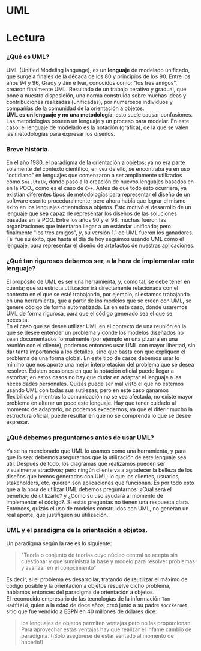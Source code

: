 # UML

# Lectura

### ¿Qué es UML?
UML (Unified Modeling language), es un **lenguaje** de modelado unificado, que surge a finales de la década de los 80 y principios de los 90. Entre los años 94 y 96, Grady y Jim e Ivar, conocidos como; "los tres amigos", crearon finalmente UML. Resultado de un trabajo iterativo y gradual, que pone a nuestra disposición, una norma construida sobre muchas ideas y contribuciones realizadas (unificadas), por numerosos individuos y compañías de la comunidad de la orientación a objetos.  
**UML es un lenguaje y no una metodología**, esto suele causar confusiones. Las metodologías poseen un lenguaje y un proceso para modelar. En este caso; el lenguaje de modelado es la notación (gráfica), de la que se valen las metodologías para expresar los diseños.

### Breve história.
En el año 1980, el paradigma de la orientación a objetos; ya no era parte solamente del contexto científico, en vez de ello, se encontraba ya en uso "cotidiano" en lenguajes que comenzaron a ser ampliamente utilizados como `Smalltalk`, dando paso a la creación de nuevos lenguajes basados en en la POO., como es el caso de `C++`. Antes de que todo esto ocurriera, ya existían diferentes tipos de metodologías para representar el diseño de un software escrito proceduralmente; pero ahora había que lograr el mismo éxito en los lenguajes orientados a objetos. Esto motivó al desarrollo de un lenguaje que sea capaz de representar los diseños de las soluciones basadas en la POO. Entre los años 90 y el 98, muchas fueron las organizaciones que intentaron llegar a un estándar unificado; pero finalmente "los tres amigos", y, su versión 1.1 de UML fueron los ganadores. Tal fue su éxito, que hasta el día de hoy seguimos usando UML como el lenguaje, para representar el diseño de artefactos de nuestras aplicaciones.

### ¿Qué tan rigurosos debemos ser, a la hora de implementar este lenguaje?  
El propósito de UML es ser una herramienta, y, como tal, se debe tener en cuenta; que su estricta utilización irá directamente relacionada con el contexto en el que se esté trabajando, por ejemplo, si estamos trabajando en una herramienta, que a partir de los modelos que se creen con UML, se genere código de forma automatizada. Es en este caso, donde usaremos UML de forma rigurosa, para que el código generado sea el que se necesita.  
En el caso que se desee utilizar UML en el contexto de una reunión en la que se desee entender un problema y donde los modelos diseñados no sean documentados formalmente (por ejemplo en una pizarra en una reunión con el cliente), podemos entonces usar UML con mayor libertad, sin dar tanta importancia a los detalles, sino que basta con que expliquen el problema de una forma global. En este tipo de casos debemos usar lo mínimo que nos aporte una mejor interpretación del problema que se desea resolver. Existen ocasiones en que la notación oficial puede llegar a estorbar, en estos casos no hay que dudar en adaptar el lenguaje a las necesidades personales. Quizás puede ser mal visto el que no estemos usando UML con todas sus sutilezas; pero en este caso ganamos flexibilidad y mientras la comunicación no se vea afectada, no existe mayor problema en alterar un poco este lenguaje. Hay que tener cuidado al momento de adaptarlo, no podemos excedernos, ya que el diferir mucho la estructura oficial, puede resultar en que no se comprenda lo que se desee expresar.

### ¿Qué debemos preguntarnos antes de usar UML?
Ya se ha mencionado que UML lo usamos como una herramienta, y para que lo sea: debemos asegurarnos que la utilización de este lenguaje sea útil. Después de todo, los diagramas que realizamos pueden ser visualmente atractivos; pero ningún cliente va a agradecer la belleza de los diseños que hemos generados con UML; lo que los clientes, usuarios, stakeholders, etc. quieren son aplicaciones que funcionan. Es por todo esto que a la hora de utilizar UML debemos preguntarnos: ¿Cuál será el beneficio de utilizarlo? y ¿Cómo su uso ayudará al momento de implementar el código?. Si estas preguntas no tienen una respuesta clara. Entonces, quizás el uso de modelos construidos con UML, no generan un real aporte, que justifiquen su utilización.

### UML y el paradigma de la orientación a objetos.
Un paradigma según la rae es lo siguiente: 
> "Teoría o conjunto de teorías cuyo núcleo central se acepta sin cuestionar y que suministra la base y modelo para resolver problemas y avanzar en el conocimiento"  

Es decir, si el problema es desarrollar, tratando de reutilizar el máximo de código posible y la orientación a objetos resuelve dicho problema, hablamos entonces del paradigma de orientación a objetos.  
El reconocido empresario de las tecnologías de la información `Tom Hadfield`, quien a la edad de doce años, creó junto a su padre `socckernet`, sitio que fue vendido a ESPN en 40 millones de dólares dice:

> los lenguajes de objetos permiten ventajas pero no las proporcionan. Para aprovechar estas ventajas hay que realizar el infame cambio de paradigma. (¡Sólo asegúrese de estar sentado al momento de hacerlo!)  







